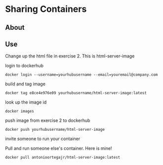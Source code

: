 # Sharing Containers

## About

## Use

Change up the html file in exercise 2. This is html-server-image 

login to dockerhub

`docker login --username=yourhubusername --email=youremail@company.com`

build and tag image

`docker tag e8ce4e976e09 yourhubusername/html-server-image:latest`

look up the image id

`docker images`

push image from exercise 2 to dockerhub

`docker push yourhubusername/html-server-image`

invite someone to run your container

Pull and run someone else's container. Here is mine!

`docker pull antonioortegajr/html-server-image:latest`